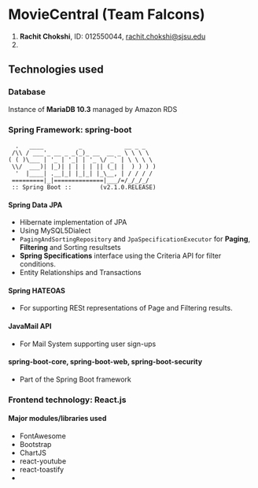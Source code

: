 # MovieCentral (Team Falcons)

1. **Rachit Chokshi**, ID: 012550044, rachit.chokshi@sjsu.edu
2. <Your Name Goes Here>


## Technologies used
### Database
Instance of **MariaDB 10.3** managed by Amazon RDS

### Spring Framework: spring-boot
```
  .   ____          _            __ _ _
 /\\ / ___'_ __ _ _(_)_ __  __ _ \ \ \ \
( ( )\___ | '_ | '_| | '_ \/ _` | \ \ \ \
 \\/  ___)| |_)| | | | | || (_| |  ) ) ) )
  '  |____| .__|_| |_|_| |_\__, | / / / /
 =========|_|==============|___/=/_/_/_/
 :: Spring Boot ::        (v2.1.0.RELEASE)
 ```
#### Spring Data JPA
 - Hibernate implementation of JPA
 - Using MySQL5Dialect
 - `PagingAndSortingRepository` and `JpaSpecificationExecutor` for **Paging**, **Filtering** and Sorting resultsets
 - **Spring Specifications** interface using the Criteria API for filter conditions.
 - Entity Relationships and Transactions
		
#### Spring HATEOAS
 * For supporting RESt representations of Page and Filtering results.
 
#### JavaMail API
 * For Mail System supporting user sign-ups
 
#### spring-boot-core, spring-boot-web, spring-boot-security
 * Part of the Spring Boot framework
 
### Frontend technology: React.js
#### Major modules/libraries used
 * FontAwesome
 * Bootstrap
 * ChartJS
 * react-youtube
 * react-toastify
 * 
